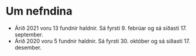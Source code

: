 # Um nefndina

* Árið 2021 voru 13 fundnir haldnir. Sá fyrsti 9. febrúar og sá síðasti 17. september.
* Árið 2020 voru 5 fundnir haldnir. Sá fyrsti 30. október og sá síðasti 17. desember.